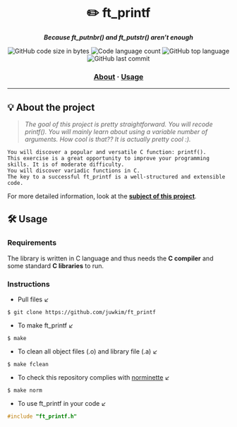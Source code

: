 <h1 align="center">
	✏️ ft_printf
</h1>

<p align="center">
	<b><i>Because ft_putnbr() and ft_putstr() aren’t enough</i></b><br>
</p>

<p align="center">
	<img alt="GitHub code size in bytes" src="https://img.shields.io/github/languages/code-size/juwkim/ft_printf?color=lightblue">
	<img alt="Code language count" src="https://img.shields.io/github/languages/count/juwkim/ft_printf?color=yellow">
	<img alt="GitHub top language" src="https://img.shields.io/github/languages/top/juwkim/ft_printf?color=blue">
	<img alt="GitHub last commit" src="https://img.shields.io/github/last-commit/juwkim/ft_printf?color=green">
</p>

<h3 align="center">
	<a href="#-about-the-project">About</a>
	<span> · </span>
	<a href="#%EF%B8%8F-usage">Usage</a>
</h3>

---

## 💡 About the project

> _The goal of this project is pretty straightforward. You will recode printf(). You will mainly learn about using a variable number of arguments. How cool is that??
It is actually pretty cool :)._

    You will discover a popular and versatile C function: printf().
    This exercise is a great opportunity to improve your programming skills. It is of moderate difficulty.
    You will discover variadic functions in C.
    The key to a successful ft_printf is a well-structured and extensible code.

For more detailed information, look at the [**subject of this project**](https://github.com/juwkim/42cursus/blob/main/Subject%20PDFs/01_ft_printf.pdf).

## 🛠️ Usage

### Requirements

The library is written in C language and thus needs the **C compiler** and some standard **C libraries** to run.

### Instructions

- Pull files ↙️
```shell
$ git clone https://github.com/juwkim/ft_printf
```

- To make ft_printf ↙️
```shell
$ make
```

- To clean all object files (.o) and library file (.a) ↙️

```shell
$ make fclean
```

- To check this repository complies with [norminette](https://github.com/42School/norminette) ↙️

```shell
$ make norm
```

- To use ft_printf in your code ↙️

```C
#include "ft_printf.h"
```
